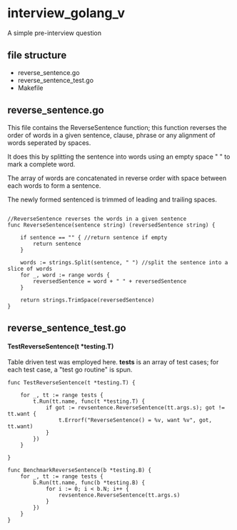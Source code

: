 # interview_golang_v
A simple pre-interview question


## file structure  
- reverse_sentence.go  
- reverse_sentence_test.go
- Makefile

## reverse_sentence.go     

This file contains the ReverseSentence function; this function reverses the order of words in a given sentence, clause, phrase or any alignment of words seperated by spaces.   
  
It does this by splitting the sentence into words using an empty space " " to mark a complete word.   

The array of words are concatenated in reverse order with space between each words to form a sentence.  

The newly formed sentenced is trimmed of leading and trailing spaces.
```

//ReverseSentence reverses the words in a given sentence
func ReverseSentence(sentence string) (reversedSentence string) {

	if sentence == "" { //return sentence if empty
		return sentence
	}

	words := strings.Split(sentence, " ") //split the sentence into a slice of words
	for _, word := range words {
		reversedSentence = word + " " + reversedSentence
	}

	return strings.TrimSpace(reversedSentence)
}
```

## reverse_sentence_test.go

#### TestReverseSentence(t *testing.T)   

Table driven test was employed here. <b>tests</b> is an array of test cases; for each test case, a "test go routine" is spun.


```
func TestReverseSentence(t *testing.T) {

	for _, tt := range tests {
		t.Run(tt.name, func(t *testing.T) {
			if got := revsentence.ReverseSentence(tt.args.s); got != tt.want {
				t.Errorf("ReverseSentence() = %v, want %v", got, tt.want)
			}
		})
	}

}

```

```
func BenchmarkReverseSentence(b *testing.B) {
	for _, tt := range tests {
		b.Run(tt.name, func(b *testing.B) {
			for i := 0; i < b.N; i++ {
				revsentence.ReverseSentence(tt.args.s)
			}
		})
	}
}
```

